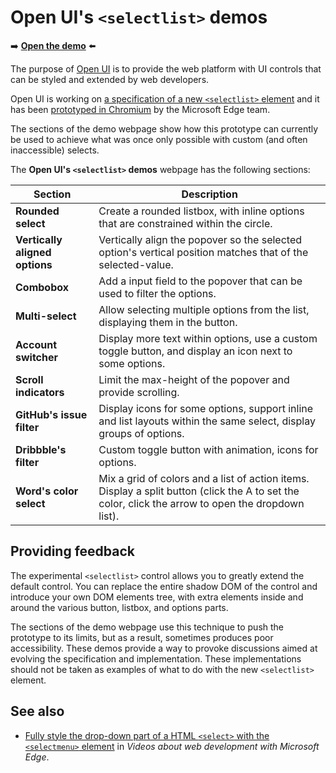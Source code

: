 # Open UI's `<selectlist>` demos
<!-- partial dup of demo webpage content -->

➡️ **[Open the demo](https://microsoftedge.github.io/Demos/selectlist/)** ⬅️

The purpose of [Open UI](https://open-ui.org/) is to provide the web platform with UI controls that can be styled and extended by web developers.

Open UI is working on [a specification of a new `<selectlist>` element](https://open-ui.org/components/selectlist) and it has been [prototyped in Chromium](https://chromestatus.com/feature/5737365999976448) by the Microsoft Edge team.

The sections of the demo webpage show how this prototype can currently be used to achieve what was once only possible with custom (and often inaccessible)<!-- todo: define/clarify "inaccessible" --> selects.

The **Open UI's `<selectlist>` demos** webpage has the following sections:

| Section | Description |
|---|---|
| **Rounded select** | Create a rounded listbox, with inline options that are constrained within the circle. |
| **Vertically aligned options** | Vertically align the popover so the selected option's vertical position matches that of the selected-value. |
| **Combobox** | Add a input field to the popover that can be used to filter the options. |
| **Multi-select** | Allow selecting multiple options from the list, displaying them in the button. |
| **Account switcher** | Display more text within options, use a custom toggle button, and display an icon next to some options. |
| **Scroll indicators** | Limit the max-height of the popover and provide scrolling. |
| **GitHub's issue filter** | Display icons for some options, support inline and list layouts within the same select, display groups of options. |
| **Dribbble's filter** | Custom toggle button with animation, icons for options. |
| **Word's color select** | Mix a grid of colors and a list of action items. Display a split button (click the A to set the color, click the arrow to open the dropdown list). |


<!-- ====================================================================== -->
## Providing feedback

The experimental `<selectlist>` control allows you to greatly extend the default control.  You can replace the entire shadow DOM of the control and introduce your own DOM elements tree, with extra elements inside and around the various button, listbox, and options parts.

The sections of the demo webpage use this technique to push the prototype to its limits, but as a result, sometimes produces poor accessibility.<!-- todo: orig: "some demos are inaccessible" -->  These demos provide a way to provoke discussions aimed at evolving the specification and implementation.  These implementations should not be taken as examples of what to do with the new `<selectlist>` element.


<!-- ====================================================================== -->
## See also

* [Fully style the drop-down part of a HTML `<select>` with the `<selectmenu>` element](https://learn.microsoft.com/microsoft-edge/dev-videos/#fully-style-the-drop-down-part-of-a-html-select-with-the-selectmenu-element) in _Videos about web development with Microsoft Edge_.

